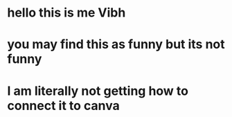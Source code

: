 # hello this is me Vibh
# you may find this as funny but its not funny 
# I am literally not getting how to connect it to canva
